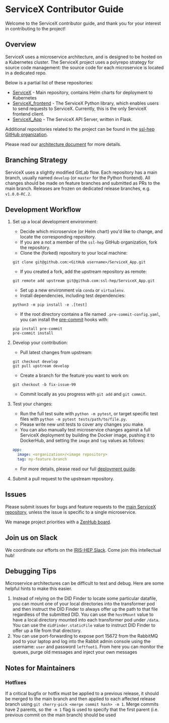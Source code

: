 # ServiceX Contributor Guide

Welcome to the ServiceX contributor guide, and thank you for your interest in contributing to the project!

## Overview

ServiceX uses a microservice architecture,
and is designed to be hosted on a Kubernetes cluster.
The ServiceX project uses a polyrepo strategy for source code management:
the source code for each microservice is located in a dedicated repo.

Below is a partial list of these repositories:

- [ServiceX](https://github.com/ssl-hep/ServiceX) - Main repository, contains Helm charts for deployment to Kubernetes
- [ServiceX_frontend](https://github.com/ssl-hep/ServiceX_frontend) - The ServiceX Python library, which enables users to send requests to ServiceX. Currently, this is the only ServiceX frontend client.
- [ServiceX_App](https://github.com/ssl-hep/ServiceX_App) - The ServiceX API Server, written in Flask.

Additional repositories related to the project can be found in the [ssl-hep GitHub organization](https://github.com/ssl-hep).

Please read our [architecture document](https://servicex.readthedocs.io/en/latest/development/architecture/) for more details.

## Branching Strategy

ServiceX uses a slightly modified GitLab flow. Each repository has a main branch, usually named `develop` (or `master` for the Python frontend). All changes should be made on feature branches and submitted as PRs to the main branch. Releases are frozen on dedicated release branches, e.g. `v1.0.0-RC.2`.

## Development Workflow

1. Set up a local development environment:
    - Decide which microservice (or Helm chart) you'd like to change,
    and locate the corresponding repository.
    - If you are a not a member of the `ssl-hep` GitHub organization,
    fork the repository.
    - Clone the (forked) repository to your local machine:

    ```
    git clone git@github.com:<GitHub username>/ServiceX_App.git
    ```

    - If you created a fork, add the upstream repository as remote:

    ```
    git remote add upstream git@github.com:ssl-hep/ServiceX_App.git
    ```

    - Set up a new environment via ``conda`` or ``virtualenv``.
    - Install dependencies, including test dependencies:

    ```
    python3 -m pip install -e .[test]
    ```

    - If the root directory contains a file named `.pre-commit-config.yaml`,
    you can install the [pre-commit](https://pre-commit.com/) hooks with:

    ```
    pip install pre-commit
    pre-commit install
    ```

1. Develop your contribution:
    - Pull latest changes from upstream:

    ```
    git checkout develop
    git pull upstream develop
    ```

    - Create a branch for the feature you want to work on:

    ```
    git checkout -b fix-issue-99
    ```

    - Commit locally as you progress with `git add` and `git commit`.
1. Test your changes:
    - Run the full test suite with `python -m pytest`, or target specific test files with `python -m pytest tests/path/to/file.py`.
    - Please write new unit tests to cover any changes you make.
    - You can also manually test microservice changes against a full ServiceX deployment by building the Docker image, pushing it to DockerHub, and setting the `image` and `tag` values as follows:

    ```yaml
    app:
      image: <organization>/<image repository>
      tag: my-feature-branch
    ```

    - For more details, please read our full
    [deployment guide](https://servicex.readthedocs.io/en/latest/deployment/basic).
1. Submit a pull request to the upstream repository.

## Issues

Please submit issues for bugs and feature requests to the [main ServiceX repository](https://github.com/ssl-hep/ServiceX),
unless the issue is specific to a single microservice.

We manage project priorities with a [ZenHub board](https://app.zenhub.com/workspaces/servicex-5caba4288d0ceb76ea94ae1f/board?repos=180217333,180236972,185614791,182823774,202592339).

## Join us on Slack

We coordinate our efforts on the [IRIS-HEP Slack](http://iris-hep.slack.com).
Come join this intellectual hub!

## Debugging Tips

Microservice architectures can be difficult to test and debug. Here are some
helpful hints to make this easier.

1. Instead of relying on the DID Finder to locate some particular datafile, you
can mount one of your local directories into the transformer pod and then
instruct the DID Finder to always offer up the path to that file regardless of
the submitted DID. You can use the `hostMount` value to have a local directory
mounted into each transformer pod under `/data`. You can use the
`didFinder.staticFile` value to instruct DID Finder to offer up a file from that
directory.
2. You can use port-forwarding to expose port 15672 from the RabbitMQ pod to
your laptop and log into the Rabbit admin console using the username: `user` and
password `leftfoot1`. From here you can monitor the queues, purge old messages
and inject your own messages

## Notes for Maintainers

### Hotfixes

If a critical bugfix or hotfix must be applied to a previous release, it should be merged to the main branch and then applied to each affected release branch using `git cherry-pick <merge commit hash> -m 1`. Merge commits have 2 parents, so the `-m 1` flag is used to specify that the first parent (i.e. previous commit on the main branch) should be used

